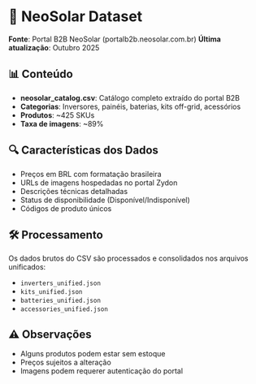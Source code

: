 # 🏢 NeoSolar Dataset

**Fonte**: Portal B2B NeoSolar (portalb2b.neosolar.com.br)
**Última atualização**: Outubro 2025

## 📊 Conteúdo

- **neosolar_catalog.csv**: Catálogo completo extraído do portal B2B
- **Categorias**: Inversores, painéis, baterias, kits off-grid, acessórios
- **Produtos**: ~425 SKUs
- **Taxa de imagens**: ~89%

## 🔍 Características dos Dados

- Preços em BRL com formatação brasileira
- URLs de imagens hospedadas no portal Zydon
- Descrições técnicas detalhadas
- Status de disponibilidade (Disponível/Indisponível)
- Códigos de produto únicos

## 🛠️ Processamento

Os dados brutos do CSV são processados e consolidados nos arquivos unificados:

- `inverters_unified.json`
- `kits_unified.json`
- `batteries_unified.json`
- `accessories_unified.json`

## ⚠️ Observações

- Alguns produtos podem estar sem estoque
- Preços sujeitos a alteração
- Imagens podem requerer autenticação do portal
